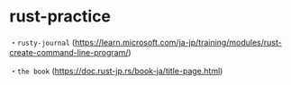 # rust-practice

・`rusty-journal` (https://learn.microsoft.com/ja-jp/training/modules/rust-create-command-line-program/)

・`the book` (https://doc.rust-jp.rs/book-ja/title-page.html)
